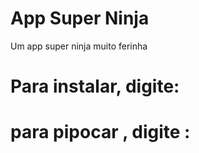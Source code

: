 # App Super Ninja
Um app super  ninja
muito ferinha

# Para instalar, digite:

# para pipocar , digite :

